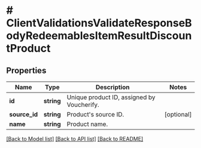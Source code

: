 # # ClientValidationsValidateResponseBodyRedeemablesItemResultDiscountProduct

## Properties

Name | Type | Description | Notes
------------ | ------------- | ------------- | -------------
**id** | **string** | Unique product ID, assigned by Voucherify. |
**source_id** | **string** | Product&#39;s source ID. | [optional]
**name** | **string** | Product name. |

[[Back to Model list]](../../README.md#models) [[Back to API list]](../../README.md#endpoints) [[Back to README]](../../README.md)
